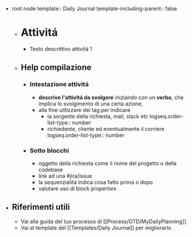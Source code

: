 - root node
  template:: Daily Journal
  template-including-parent:: false
	- # Attivitá
		- Testo descrittivo attivitá 1
	- ## Help compilazione
		- ### Intestazione attivitá
			- **descrive l'attivitá da svolgere** iniziando con un **verbo**, che implica lo svolgimento di una certa azione,
			- alla fine utilizzare dei tag per indicare
				- la sorgente della richiesta, mail, slack etc
				  logseq.order-list-type:: number
				- richiedente, cliente ed eventualmente il corriere
				  logseq.order-list-type:: number
		- ### Sotto blocchi
			- oggetto della richiesta come il nome del progetto o della codebase
			- link ad una #jira/issue
			- la sequenzialitá indica cosa fatto prima o dopo
			- valutare uso di block properties
- ## Riferimenti utili
	- Vai alla guida del tuo processo di [[Process/GTD/MyDailyPlanning]]
	- Vai al template del [[Templates/Daily Journal]] per migliorarlo